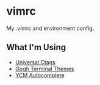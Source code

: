 # vimrc
My .vimrc and environment config.

## What I'm Using
- [Universal Ctags](https://github.com/universal-ctags/ctags)
- [Gogh Terminal Themes](https://github.com/Mayccoll/Gogh)
- [YCM Autocomplete](https://github.com/queezythegreat/vim-YouCompleteMe)
